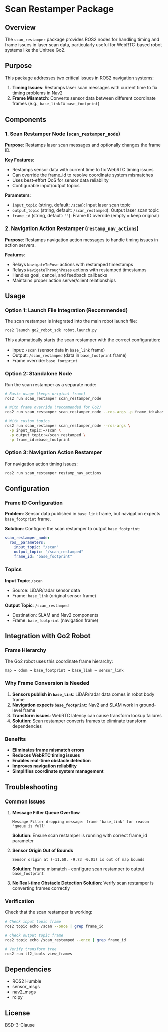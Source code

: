 # Scan Restamper Package

## Overview

The `scan_restamper` package provides ROS2 nodes for handling timing and frame issues in laser scan data, particularly useful for WebRTC-based robot systems like the Unitree Go2.

## Purpose

This package addresses two critical issues in ROS2 navigation systems:

1. **Timing Issues**: Restamps laser scan messages with current time to fix timing problems in Nav2
2. **Frame Mismatch**: Converts sensor data between different coordinate frames (e.g., `base_link` to `base_footprint`)

## Components

### 1. Scan Restamper Node (`scan_restamper_node`)

**Purpose**: Restamps laser scan messages and optionally changes the frame ID.

**Key Features**:
- Restamps sensor data with current time to fix WebRTC timing issues
- Can override the frame_id to resolve coordinate system mismatches
- Uses best-effort QoS for sensor data reliability
- Configurable input/output topics

**Parameters**:
- `input_topic` (string, default: `/scan`): Input laser scan topic
- `output_topic` (string, default: `/scan_restamped`): Output laser scan topic
- `frame_id` (string, default: `""`): Frame ID override (empty = keep original)

### 2. Navigation Action Restamper (`restamp_nav_actions`)

**Purpose**: Restamps navigation action messages to handle timing issues in action servers.

**Features**:
- Relays `NavigateToPose` actions with restamped timestamps
- Relays `NavigateThroughPoses` actions with restamped timestamps
- Handles goal, cancel, and feedback callbacks
- Maintains proper action server/client relationships

## Usage

### Option 1: Launch File Integration (Recommended)

The scan restamper is integrated into the main robot launch file:

```bash
ros2 launch go2_robot_sdk robot.launch.py
```

This automatically starts the scan restamper with the correct configuration:
- Input: `/scan` (sensor data in `base_link` frame)
- Output: `/scan_restamped` (data in `base_footprint` frame)
- Frame override: `base_footprint`

### Option 2: Standalone Node

Run the scan restamper as a separate node:

```bash
# Basic usage (keeps original frame)
ros2 run scan_restamper scan_restamper_node

# With frame override (recommended for Go2)
ros2 run scan_restamper scan_restamper_node --ros-args -p frame_id:=base_footprint

# With custom topics
ros2 run scan_restamper scan_restamper_node --ros-args \
  -p input_topic:=/scan \
  -p output_topic:=/scan_restamped \
  -p frame_id:=base_footprint
```

### Option 3: Navigation Action Restamper

For navigation action timing issues:

```bash
ros2 run scan_restamper restamp_nav_actions
```

## Configuration

### Frame ID Configuration

**Problem**: Sensor data published in `base_link` frame, but navigation expects `base_footprint` frame.

**Solution**: Configure the scan restamper to output `base_footprint`:

```yaml
scan_restamper_node:
  ros__parameters:
    input_topic: "/scan"
    output_topic: "/scan_restamped"
    frame_id: "base_footprint"
```

### Topics

**Input Topic**: `/scan`
- Source: LiDAR/radar sensor data
- Frame: `base_link` (original sensor frame)

**Output Topic**: `/scan_restamped`
- Destination: SLAM and Nav2 components
- Frame: `base_footprint` (navigation frame)

## Integration with Go2 Robot

### Frame Hierarchy

The Go2 robot uses this coordinate frame hierarchy:
```
map → odom → base_footprint → base_link → sensor_link
```

### Why Frame Conversion is Needed

1. **Sensors publish in `base_link`**: LiDAR/radar data comes in robot body frame
2. **Navigation expects `base_footprint`**: Nav2 and SLAM work in ground-level frame
3. **Transform issues**: WebRTC latency can cause transform lookup failures
4. **Solution**: Scan restamper converts frames to eliminate transform dependencies

### Benefits

- **Eliminates frame mismatch errors**
- **Reduces WebRTC timing issues**
- **Enables real-time obstacle detection**
- **Improves navigation reliability**
- **Simplifies coordinate system management**

## Troubleshooting

### Common Issues

1. **Message Filter Queue Overflow**
   ```
   Message Filter dropping message: frame 'base_link' for reason 'queue is full'
   ```
   **Solution**: Ensure scan restamper is running with correct frame_id parameter

2. **Sensor Origin Out of Bounds**
   ```
   Sensor origin at (-11.60, -9.73 -0.01) is out of map bounds
   ```
   **Solution**: Frame mismatch - configure scan restamper to output `base_footprint`

3. **No Real-time Obstacle Detection**
   **Solution**: Verify scan restamper is converting frames correctly

### Verification

Check that the scan restamper is working:

```bash
# Check input topic frame
ros2 topic echo /scan --once | grep frame_id

# Check output topic frame
ros2 topic echo /scan_restamped --once | grep frame_id

# Verify transform tree
ros2 run tf2_tools view_frames
```

## Dependencies

- ROS2 Humble
- sensor_msgs
- nav2_msgs
- rclpy

## License

BSD-3-Clause
